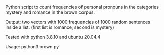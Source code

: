 Python script to count frequencies of personal pronouns in the categories mystery and romance in the brown corpus.

Output: two vectors with 1000 frequencies of 1000 random sentences inside a list. (first list is romance, second is mystery)

Tested with python 3.8.10 and ubuntu 20.04.4

Usage: python3 brown.py
